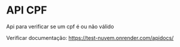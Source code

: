 # API CPF

Api para verificar se um cpf é ou não válido

Verificar documentação: https://test-nuvem.onrender.com/apidocs/
